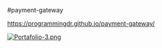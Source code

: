 #payment-gateway
 
 https://programmingdr.github.io/payment-gateway/
 
 [![Portafolio-3.png](https://i.postimg.cc/4ymTRkcf/Portafolio-3.png)](https://postimg.cc/jn01y1vm)
